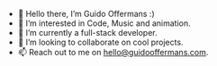 - 👋 Hello there, I’m Guido Offermans :)
- 👀 I’m interested in Code, Music and animation.
- 🌱 I’m currently a full-stack developer.
- 💞️ I’m looking to collaborate on cool projects.
- 📫 Reach out to me on hello@guidooffermans.com.

<!---
GuidoOffermans/GuidoOffermans is a ✨ special ✨ repository because its `README.md` (this file) appears on your GitHub profile.
You can click the Preview link to take a look at your changes.
--->
